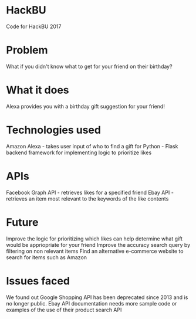 # HackBU
Code for HackBU 2017

# Problem
What if you didn't know what to get for your friend on their birthday?

# What it does
Alexa provides you with a birthday gift suggestion for your friend!

# Technologies used
Amazon Alexa - takes user input of who to find a gift for
Python - Flask backend framework for implementing logic to prioritize likes

# APIs
Facebook Graph API - retrieves likes for a specified friend
Ebay API - retrieves an item most relevant to the keywords of the like contents

# Future
Improve the logic for prioritizing which likes can help determine what gift would be appriopriate for your friend
Improve the accuracy search query by filtering on non relevant items
Find an alternative e-commerce website to search for items such as Amazon

# Issues faced
We found out Google Shopping API has been deprecated since 2013 and is no longer public.
Ebay API documentation needs more sample code or examples of the use of their product search API
